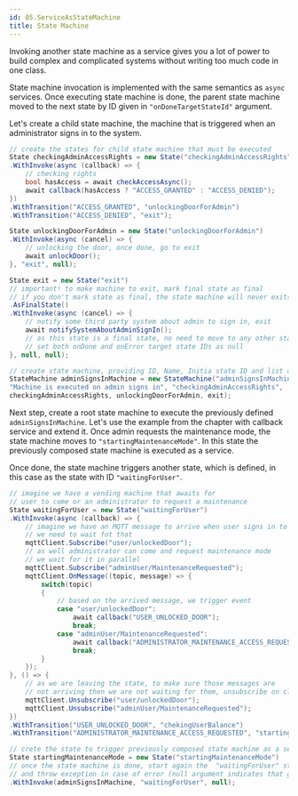 ```yaml
---
id: 05.ServiceAsStateMachine
title: State Machine
---
```


Invoking another state machine as a service gives you a lot of power to build complex and complicated systems without writing too much code in one class.

State machine invocation is implemented with the same semantics as `async` services. Once executing state machine is done, the parent state machine moved to the next state by ID given in `"onDoneTargetStateId"` argument.

Let's create a child state machine, the machine that is triggered when an administrator signs in to the system.

```csharp
// create the states for child state machine that must be executed
State checkingAdminAccessRights = new State("checkingAdminAccessRights")
.WithInvoke(async (callback) => {
    // checking rights
    bool hasAccess = await checkAccessAsync();
    await callback(hasAccess ? "ACCESS_GRANTED" : "ACCESS_DENIED");
})
.WithTransition("ACCESS_GRANTED", "unlockingDoorForAdmin")
.WithTransition("ACCESS_DENIED", "exit");

State unlockingDoorForAdmin = new State("unlockingDoorForAdmin")
.WithInvoke(async (cancel) => {
    // unlocking the door, once done, go to exit
    await unlockDoor();
}, "exit", null);

State exit = new State("exit")
// important! to make machine to exit, mark final state as final
// if you don't mark state as final, the state machine will never exits
.AsFinalState()
.WithInvoke(async (cancel) => {
    // notify some third party system about admin to sign in, exit
    await notifySystemAboutAdminSignIn();
    // as this state is a final state, no need to move to any other state
    // set both onDone and onError target state IDs as null
}, null, null);

// create state machine, providing ID, Name, Initia state ID and list of states.
StateMachine adminSignsInMachine = new StateMachine("adminSignsInMachine",
"Machine is executed on admin signs in", "checkingAdminAccessRights",
checkingAdminAccessRights, unlockingDoorForAdmin, exit);
```

Next step, create a root state machine to execute the previously defined `adminSignsInMachine`. Let's use the example from the chapter with callback service and extend it. Once admin requests the maintenance mode, the state machine moves to `"startingMaintenanceMode"`. In this state the previously composed state machine is executed as a service.

Once done, the state machine triggers another state, which is defined, in this case as the state with ID `"waitingForUser"`.

```csharp
// imagine we have a vending machine that awaits for
// user to come or an administrator to request a maintenance
State waitingForUser = new State("waitingForUser")
.WithInvoke(async (callback) => {
    // imagine we have an MQTT message to arrive when user signs in to a vending machine
    // we need to wait fot that
    mqttClient.Subscribe("user/unlockedDoor");
    // as well administrator can come and request maintenance mode
    // we wait for it in parallel
    mqttClient.Subscribe("adminUser/MaintenanceRequested");
    mqttClient.OnMessage((topic, message) => {
        switch(topic)
        {
            // based on the arrived message, we trigger event
            case "user/unlockedDoor":
                await callback("USER_UNLOCKED_DOOR");
                break;
            case "adminUser/MaintenanceRequested":
                await callback("ADMINISTRATOR_MAINTENANCE_ACCESS_REQUESTED");
                break;
        }
    });
}, () => { 
    // as we are leaving the state, to make sure those messages are
    // not arriving then we are not waiting for them, unsubscribe on cleanup code
    mqttClient.Unsubscribe("user/unlockedDoor");
    mqttClient.Unsubscribe("adminUser/MaintenanceRequested");
})
.WithTransition("USER_UNLOCKED_DOOR", "chekingUserBalance")
.WithTransition("ADMINISTRATOR_MAINTENANCE_ACCESS_REQUESTED", "startingMaintenanceMode");

// crete the state to trigger previously composed state machine as a service
State startingMaintenanceMode = new State("startingMaintenanceMode")
// once the state machine is done, start again the  "waitingForUser" state
// and throw exception in case of error (null argument indicates that go nowhere in case of error)
.WithInvoke(adminSignsInMachine, "waitingForUser", null);
```